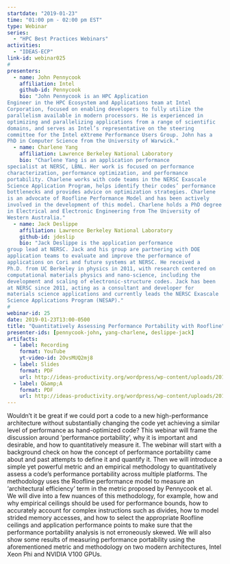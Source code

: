 ```yaml
---
startdate: "2019-01-23"
time: "01:00 pm - 02:00 pm EST"
type: Webinar
series:
  - "HPC Best Practices Webinars"
activities:
  - "IDEAS-ECP"
link-id: webinar025
#
presenters:
  - name: John Pennycook
    affiliation: Intel
    github-id: Pennycook
    bio: "John Pennycook is an HPC Application
Engineer in the HPC Ecosystem and Applications team at Intel
Corporation, focused on enabling developers to fully utilize the
parallelism available in modern processors. He is experienced in
optimizing and parallelizing applications from a range of scientific
domains, and serves as Intel’s representative on the steering
committee for the Intel eXtreme Performance Users Group. John has a
PhD in Computer Science from the University of Warwick."
  - name: Charlene Yang
    affiliation: Lawrence Berkeley National Laboratory
    bio: "Charlene Yang is an application performance
specialist at NERSC, LBNL. Her work is focused on performance
characterization, performance optimization, and performance
portability. Charlene works with code teams in the NERSC Exascale
Science Application Program, helps identify their codes’ performance
bottlenecks and provides advice on optimization strategies. Charlene
is an advocate of Roofline Performance Model and has been actively
involved in the development of this model. Charlene holds a PhD degree
in Electrical and Electronic Engineering from The University of
Western Australia."
  - name: Jack Deslippe
    affiliation: Lawrence Berkeley National Laboratory
    github-id: jdeslip
    bio: "Jack Deslippe is the application performance
group lead at NERSC. Jack and his group are partnering with DOE
application teams to evaluate and improve the performance of
applications on Cori and future systems at NERSC. He received a
Ph.D. from UC Berkeley in physics in 2011, with research centered on
computational materials physics and nano-science, including the
development and scaling of electronic-structure codes. Jack has been
at NERSC since 2011, acting as a consultant and developer for
materials science applications and currently leads the NERSC Exascale
Science Applications Program (NESAP)."
#
webinar-id: 25
date: 2019-01-23T13:00-0500
title: "Quantitatively Assessing Performance Portability with Roofline"
presenter-ids: [pennycook-john, yang-charlene, deslippe-jack]
artifacts:
  - label: Recording
    format: YouTube
    yt-video-id: 2OvsMUQ2mj8
  - label: Slides
    format: PDF
    url: http://ideas-productivity.org/wordpress/wp-content/uploads/2019/02/webinar025-perfport.pdf
  - label: Q&amp;A
    format: PDF
    url: http://ideas-productivity.org/wordpress/wp-content/uploads/2019/02/webinar025-qa.pdf
---
```

 Wouldn’t it be great if we could port a code to a new
 high-performance architecture without substantially changing the code
 yet achieving a similar level of performance as hand-optimized code?
 This webinar will frame the discussion around ‘performance
 portability’, why it is important and desirable, and how to
 quantitatively measure it. The webinar will start with a background
 check on how the concept of performance portability came about and
 past attempts to define it and quantify it. Then we will introduce a
 simple yet powerful metric and an empirical methodology to
 quantitatively assess a code’s performance portability across
 multiple platforms. The methodology uses the Roofline performance
 model to measure an ‘architectural efficiency’ term in the metric
 proposed by Pennycook et al. We will dive into a few nuances of this
 methodology, for example, how and why empirical ceilings should be
 used for performance bounds, how to accurately account for complex
 instructions such as divides, how to model strided memory accesses,
 and how to select the appropriate Roofline ceilings and application
 performance points to make sure that the performance portability
 analysis is not erroneously skewed. We will also show some results of
 measuring performance portability using the aforementioned metric and
 methodology on two modern architectures, Intel Xeon Phi and NVIDIA
 V100 GPUs.
